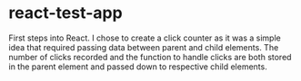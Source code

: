 # react-test-app
First steps into React. I chose to create a click counter as it was a simple idea that required passing data between parent and child elements. The number of clicks recorded and the function to handle clicks are both stored in the parent element and passed down to respective child elements.
